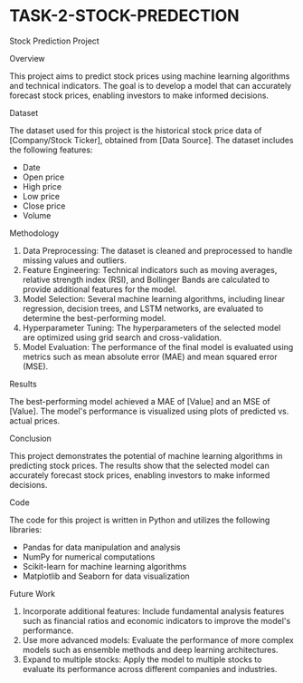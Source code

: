 # TASK-2-STOCK-PREDECTION

Stock Prediction Project

Overview

This project aims to predict stock prices using machine learning algorithms and technical indicators. The goal is to develop a model that can accurately forecast stock prices, enabling investors to make informed decisions.

Dataset

The dataset used for this project is the historical stock price data of [Company/Stock Ticker], obtained from [Data Source]. The dataset includes the following features:

- Date
- Open price
- High price
- Low price
- Close price
- Volume

Methodology

1. Data Preprocessing: The dataset is cleaned and preprocessed to handle missing values and outliers.
2. Feature Engineering: Technical indicators such as moving averages, relative strength index (RSI), and Bollinger Bands are calculated to provide additional features for the model.
3. Model Selection: Several machine learning algorithms, including linear regression, decision trees, and LSTM networks, are evaluated to determine the best-performing model.
4. Hyperparameter Tuning: The hyperparameters of the selected model are optimized using grid search and cross-validation.
5. Model Evaluation: The performance of the final model is evaluated using metrics such as mean absolute error (MAE) and mean squared error (MSE).

Results

The best-performing model achieved a MAE of [Value] and an MSE of [Value]. The model's performance is visualized using plots of predicted vs. actual prices.

Conclusion

This project demonstrates the potential of machine learning algorithms in predicting stock prices. The results show that the selected model can accurately forecast stock prices, enabling investors to make informed decisions.

Code

The code for this project is written in Python and utilizes the following libraries:

- Pandas for data manipulation and analysis
- NumPy for numerical computations
- Scikit-learn for machine learning algorithms
- Matplotlib and Seaborn for data visualization

Future Work

1. Incorporate additional features: Include fundamental analysis features such as financial ratios and economic indicators to improve the model's performance.
2. Use more advanced models: Evaluate the performance of more complex models such as ensemble methods and deep learning architectures.
3. Expand to multiple stocks: Apply the model to multiple stocks to evaluate its performance across different companies and industries.
